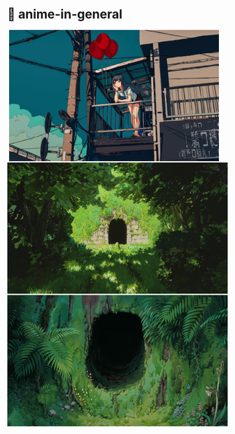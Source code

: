 # 📁 anime-in-general

<img src="Kita.png" alt="" height="300"/>
<img src="balloon-girl.png" alt="" height="300"/>
<img src="girl-with-katana.png" alt="" height="300"/>
<img src="spirited-away-tunnel.png" alt="" height="300"/>
<img src="totoro-tunnel.png" alt="" height="300"/>
